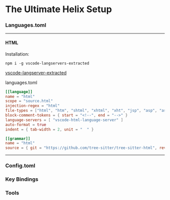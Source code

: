 # The Ultimate Helix Setup

### Languages.toml
---
#### HTML
Installation: 

`npm i -g vscode-langservers-extracted`

[vscode-langserver-extracted](https://www.npmjs.com/package/vscode-languageserver?activeTab=dependents)

languages.toml
```.toml 
[[language]]
name = "html"
scope = "source.html"
injection-regex = "html"
file-types = ["html", "htm", "shtml", "xhtml", "xht", "jsp", "asp", "aspx", "jshtm", "volt", "rhtml", "cshtml"]
block-comment-tokens = { start = "<!--", end = "-->" }
language-servers = [ "vscode-html-language-server" ]
auto-format = true
indent = { tab-width = 2, unit = "  " }

[[grammar]]
name = "html"
source = { git = "https://github.com/tree-sitter/tree-sitter-html", rev = "29f53d8f4f2335e61bf6418ab8958dac3282077a" }
```
---
### Config.toml

### Key Bindings

### Tools
